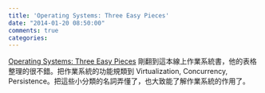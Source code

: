 ```yaml
---
title: 'Operating Systems: Three Easy Pieces'
date: "2014-01-20 08:50:00"
comments: true
categories: 
---
```

[Operating Systems: Three Easy Pieces](http://pages.cs.wisc.edu/~remzi/OSTEP/)
剛翻到這本線上作業系統書，他的表格整理的很不錯。把作業系統的功能規類到 Virtualization, Concurrency, Persistence。把這些小分類的名詞弄懂了，也大致能了解作業系統的作用了。
